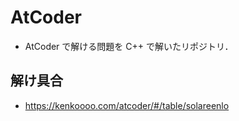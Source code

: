 # AtCoder
- AtCoder で解ける問題を C++ で解いたリポジトリ．

## 解け具合
- https://kenkoooo.com/atcoder/#/table/solareenlo

